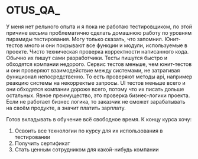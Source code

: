 # OTUS_QA_
У меня нет рельного опыта и я пока не работаю тестировщиком, по этой причине весьма проблематично сделать домашнюю работу по уровням пирамиды тестирования. Могу только сказать, что запомнил. Юнит-тестов много и они покрывают все функции и модули, используемые в проекте. Чисто техническая проверка корректности написанного кода. Обычно их пишут сами разработчики. Тесты пишутся быстро и обходятся компании недорого. Сервис тестов меньше, чем юнит-тестов и они проверяют взаимодействие между системами, не затрагивая функционал непосредственно. То есть проверяют методы api, например реакцию системы на некорректые запросы. UI тестов меньше всего и они обходятся компании дороже всего, потому что их писать дольше остальных. Явное преимущество, это проверка бизнес-логики проекта. Если не работает бизнес логика, то заказчик не сможет зарабатывать на своём продукте, а значит платить зарплату.

Готов вкладывать в обучение всё свободное время. К концу курса хочу:

1) Освоить все технологии по курсу для их использования в тестировании
2) Получить сертификат
3) Стать ценным сотрудником для какой-нибудь компании

